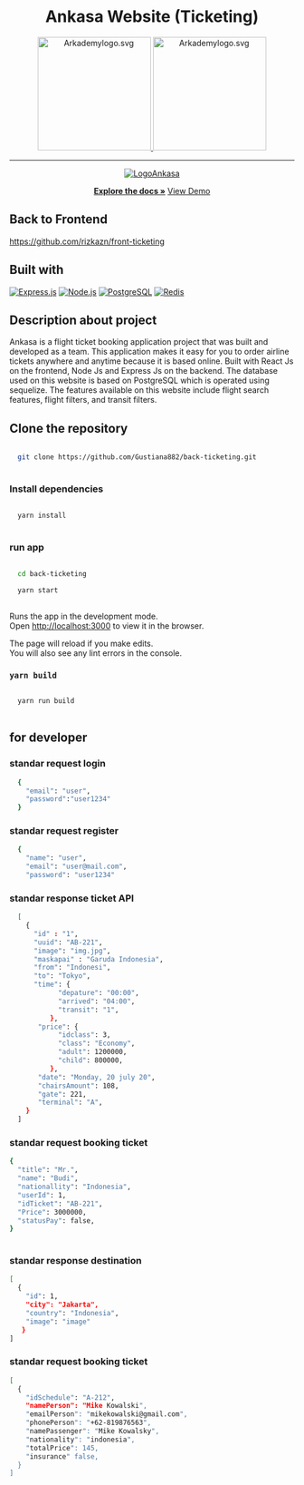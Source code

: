 <h1 align="center">
  Ankasa Website (Ticketing)
</h1>

<p align="center">
  <a href="https://www.arkademy.com/auth/signup">
    <img src="https://www.arkademy.com/img/logo%20arkademy.1c82cf5c.svg" width="200px" alt="Arkademylogo.svg" />
  </a>
  <a href="https://www.fazztrack.com/">
    <img src="https://www.fazztrack.com/_nuxt/img/fazztrack-logo-color.db4c9cc.svg" width="200px" alt="Arkademylogo.svg" />
  </a>
</p>

<hr/>
<p align="center">
  <a href="https://github.com/calvinrahmat/blanja.git">
    <img src="https://res.cloudinary.com/calvin-cloud/image/upload/v1631588597/Ankasa/Logo_Ankasa_cm4gp9.svg"  alt="LogoAnkasa">
  </a>
  
  <p align="center">
    <a href="https://github.com/calvinrahmat/back-ticketing.git"><strong>Explore the docs »</strong></a>
    <a href="http://ankasa.online/">View Demo</a>
  </p>
</p>

## Back to Frontend

<a href="https://github.com/Gustiana882/front-ticketing">https://github.com/rizkazn/front-ticketing</a>

## Built with

[![Express.js](https://img.shields.io/badge/Express.js-4.x-orange.svg?style=rounded-square)](https://expressjs.com/en/starter/installing.html)
[![Node.js](https://img.shields.io/badge/Node.js-v.12.13-green.svg?style=rounded-square)](https://nodejs.org/)
[![PostgreSQL](https://img.shields.io/badge/PostgreSQL-v.13.3-blue.svg?style=rounded-square)](https://www.postgresql.org/)
[![Redis](https://img.shields.io/badge/Redis-v.6.2-red.svg?style=rounded-square)](https://redis.io/)

## Description about project
Ankasa is a flight ticket booking application project that was built and developed as a team. This application makes it easy for you to order airline tickets anywhere and anytime because it is based online. Built with React Js on the frontend, Node Js and Express Js on the backend. The database used on this website is based on PostgreSQL which is operated using sequelize. The features available on this website include flight search features, flight filters, and transit filters.

## Clone the repository

```bash

  git clone https://github.com/Gustiana882/back-ticketing.git
  
```

### Install dependencies
```bash

  yarn install
  
```

### run app
```bash

  cd back-ticketing

  yarn start
  
```

Runs the app in the development mode.\
Open [http://localhost:3000](http://localhost:3000) to view it in the browser.

The page will reload if you make edits.\
You will also see any lint errors in the console.

### `yarn build`

```bash

  yarn run build
  
```
## for developer

### standar request login 
```bash
  {
    "email": "user",
    "password":"user1234"
  }
```

### standar request register
```bash
  {
    "name": "user",
    "email": "user@mail.com",
    "password": "user1234"
```

### standar response ticket API
```bash
  [
    { 
      "id" : "1",
      "uuid": "AB-221",
      "image": "img.jpg",
      "maskapai" : "Garuda Indonesia",
      "from": "Indonesi",
      "to": "Tokyo",
      "time": {
            "depature": "00:00",
            "arrived": "04:00",
            "transit": "1",
          },
       "price": {
            "idclass": 3,
            "class": "Economy",
            "adult": 1200000,
            "child": 800000,
          },
       "date": "Monday, 20 july 20",
       "chairsAmount": 108,
       "gate": 221,
       "terminal": "A",
    }
  ]
```

### standar request booking ticket
```bash
{
  "title": "Mr.",
  "name": "Budi",
  "nationallity": "Indonesia",
  "userId": 1,
  "idTicket": "AB-221",
  "Price": 3000000,
  "statusPay": false,
}
  
```

### standar response destination
```bash
[
  {
    "id": 1,
    "city": "Jakarta",
    "country": "Indonesia",
    "image": "image"
   }
]
```

### standar request booking ticket
```bash
[
  {
    "idSchedule": "A-212",
    "namePerson": "Mike Kowalski",
    "emailPerson": "mikekowalski@gmail.com",
    "phonePerson": "+62-819876563",
    "namePassenger": "Mike Kowalsky",
    "nationality": "indonesia",
    "totalPrice": 145,
    "insurance" false,
  }
]
```
